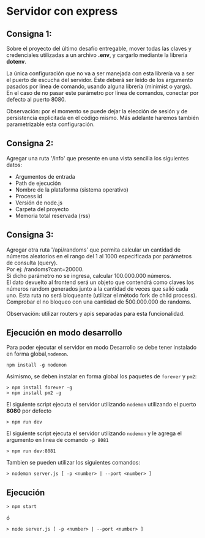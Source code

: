 # Servidor con express

## Consigna 1:

Sobre el proyecto del último desafío entregable, mover todas las claves y credenciales utilizadas a un archivo __.env__, y cargarlo mediante la librería __dotenv__.

La única configuración que no va a ser manejada con esta librería va a ser el puerto de escucha del servidor. Éste deberá ser leído de los argumento pasados por línea de comando, usando alguna librería (minimist o yargs). En el caso de no pasar este parámetro por línea de comandos, conectar por defecto al puerto 8080.  

Observación: por el momento se puede dejar la elección de sesión y de persistencia explicitada en el código mismo. Más adelante haremos también parametrizable esta configuración.  

## Consigna 2:

Agregar una ruta '/info' que presente en una vista sencilla los siguientes datos:  

- Argumentos de entrada
- Path de ejecución
- Nombre de la plataforma (sistema operativo)
- Process id
- Versión de node.js
- Carpeta del proyecto
- Memoria total reservada (rss)

## Consigna 3:

Agregar otra ruta '/api/randoms' que permita calcular un cantidad de números aleatorios en el rango del 1 al 1000 especificada por parámetros de consulta (query).  
Por ej: /randoms?cant=20000.  
Si dicho parámetro no se ingresa, calcular 100.000.000 números.  
El dato devuelto al frontend será un objeto que contendrá como claves los números random generados junto a la cantidad de veces que salió cada uno. Esta ruta no será bloqueante (utilizar el método fork de child process). Comprobar el no bloqueo con una cantidad de 500.000.000 de randoms.  

Observación: utilizar routers y apis separadas para esta funcionalidad.


## Ejecución en modo desarrollo

Para poder ejecutar el servidor en modo Desarrollo se debe tener instalado en forma global,``nodemon``.  
```console
npm install -g nodemon
```

Asimismo, se deben instalar en forma global los paquetes de ``forever`` y ``pm2``:
```condole
> npm install forever -g
> npm install pm2 -g
```



El siguiente script ejecuta el servidor utilizando ``nodemon`` utilizando el puerto __8080__ por defecto 
```console
> npm run dev 
```
El siguiente script ejecuta el servidor utilizando ``nodemon`` y le agrega el argumento en linea de comando ``-p 8081``

```console
> npm run dev:8081 
```

Tambien se pueden utilizar los siguientes comandos:

```console
> nodemon server.js [ -p <number> | --port <number> ] 
```

## Ejecución

```console
> npm start
```
ó

```console
> node server.js [ -p <number> | --port <number> ] 
```
